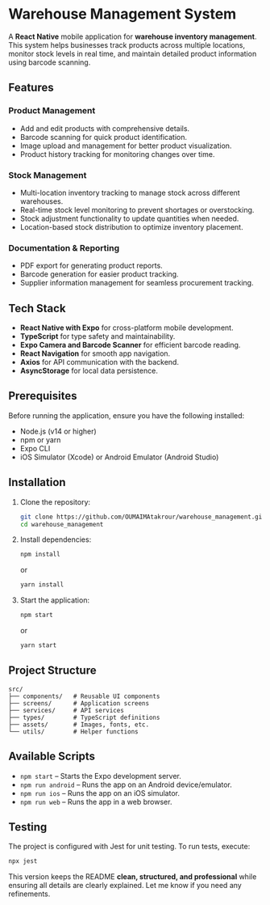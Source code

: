 
# Warehouse Management System  

A **React Native** mobile application for **warehouse inventory management**. This system helps businesses track products across multiple locations, monitor stock levels in real time, and maintain detailed product information using barcode scanning.  

## Features  

### Product Management  
- Add and edit products with comprehensive details.  
- Barcode scanning for quick product identification.  
- Image upload and management for better product visualization.  
- Product history tracking for monitoring changes over time.  

### Stock Management  
- Multi-location inventory tracking to manage stock across different warehouses.  
- Real-time stock level monitoring to prevent shortages or overstocking.  
- Stock adjustment functionality to update quantities when needed.  
- Location-based stock distribution to optimize inventory placement.  

### Documentation & Reporting  
- PDF export for generating product reports.  
- Barcode generation for easier product tracking.  
- Supplier information management for seamless procurement tracking.  

## Tech Stack  
- **React Native with Expo** for cross-platform mobile development.  
- **TypeScript** for type safety and maintainability.  
- **Expo Camera and Barcode Scanner** for efficient barcode reading.  
- **React Navigation** for smooth app navigation.  
- **Axios** for API communication with the backend.  
- **AsyncStorage** for local data persistence.  

## Prerequisites  
Before running the application, ensure you have the following installed:  
- Node.js (v14 or higher)  
- npm or yarn  
- Expo CLI  
- iOS Simulator (Xcode) or Android Emulator (Android Studio)  

## Installation  

1. Clone the repository:  
   ```bash
   git clone https://github.com/OUMAIMAtakrour/warehouse_management.git
   cd warehouse_management
   ```  
2. Install dependencies:  
   ```bash
   npm install
   ```  
   or  
   ```bash
   yarn install
   ```  
3. Start the application:  
   ```bash
   npm start
   ```  
   or  
   ```bash
   yarn start
   ```  

## Project Structure  
```
src/  
├── components/   # Reusable UI components  
├── screens/      # Application screens  
├── services/     # API services  
├── types/        # TypeScript definitions  
├── assets/       # Images, fonts, etc.  
└── utils/        # Helper functions  
```  

## Available Scripts  
- `npm start` – Starts the Expo development server.  
- `npm run android` – Runs the app on an Android device/emulator.  
- `npm run ios` – Runs the app on an iOS simulator.  
- `npm run web` – Runs the app in a web browser.  

## Testing  
The project is configured with Jest for unit testing. To run tests, execute:  
```bash
npx jest
```  

This version keeps the README **clean, structured, and professional** while ensuring all details are clearly explained. Let me know if you need any refinements.